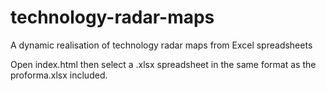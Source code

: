 technology-radar-maps
=====================

A dynamic realisation of technology radar maps from Excel spreadsheets

Open index.html then select a .xlsx spreadsheet in the same format as the proforma.xlsx included.
